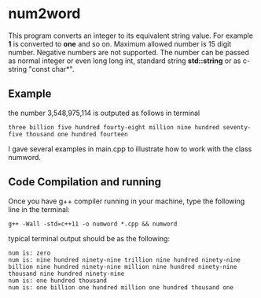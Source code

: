# num2word
This program converts an integer to its equivalent string value. For example **1** is converted to **one** and so on. Maximum allowed number is 15 digit number. Negative numbers are not supported. 
The number can be passed as normal integer or even long long int, standard string **std::string** or as c-string "const char*".  
## Example
the number 3,548,975,114 is outputed as follows in terminal 
```
three billion five hundred fourty-eight million nine hundred seventy-five thousand one hundred fourteen
```
I gave several examples in main.cpp to illustrate how to work with the class numword.
## Code Compilation and running
Once you have g++ compiler running in your machine, type the following line in the terminal:  
```
g++ -Wall -std=c++11 -o numword *.cpp && numword
```
typical terminal output should be as the following:
```
num is: zero
num is: nine hundred ninety-nine trillion nine hundred ninety-nine billion nine hundred ninety-nine million nine hundred ninety-nine thousand nine hundred ninety-nine
num is: one hundred thousand
num is: one billion one hundred million one hundred thousand one
```